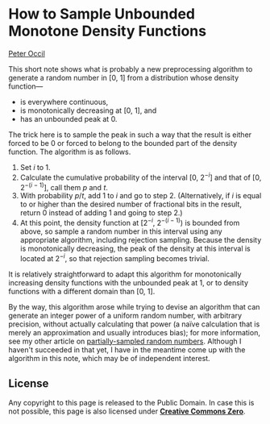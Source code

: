 # How to Sample Unbounded Monotone Density Functions

[Peter Occil](mailto:poccil14@gmail.com)

This short note shows what is probably a new preprocessing algorithm to generate a random number in [0, 1] from a distribution whose density function&mdash;

- is everywhere continuous,
- is monotonically decreasing at [0, 1], and
- has an unbounded peak at 0.

The trick here is to sample the peak in such a way that the result is either forced to be 0 or forced to belong to the bounded part of the density function.  The algorithm is as follows.

1. Set _i_ to 1.
2. Calculate the cumulative probability of the interval [0, 2<sup>&minus;_i_</sup>] and that of [0, 2<sup>&minus;(_i_ &minus; 1)</sup>], call them _p_ and _t_.
3. With probability _p_/_t_, add 1 to _i_ and go to step 2. (Alternatively, if _i_ is equal to or higher than the desired number of fractional bits in the result, return 0 instead of adding 1 and going to step 2.)
4. At this point, the density function at [2<sup>&minus;_i_</sup>, 2<sup>&minus;(_i_ &minus; 1)</sup>) is bounded from above, so sample a random number in this interval using any appropriate algorithm, including rejection sampling.  Because the density is monotonically decreasing, the peak of the density at this interval is located at 2<sup>&minus;_i_</sup>, so that rejection sampling becomes trivial.

It is relatively straightforward to adapt this algorithm for monotonically increasing density functions with the unbounded peak at 1, or to density functions with a different domain than [0, 1].

By the way, this algorithm arose while trying to devise an algorithm that can generate an integer power of a uniform random number, with arbitrary precision, without actually calculating that power (a naïve calculation that is merely an approximation and usually introduces bias); for more information, see my other article on [partially-sampled random numbers](https://peteroupc.github.io/exporand.html).  Although I haven't succeeded in that yet, I have in the meantime come up with the algorithm in this note, which may be of independent interest.

<a id=License></a>
## License

Any copyright to this page is released to the Public Domain.  In case this is not possible, this page is also licensed under [**Creative Commons Zero**](https://creativecommons.org/publicdomain/zero/1.0/).
